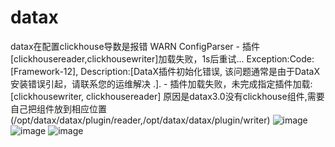 # datax
 datax在配置clickhouse导数是报错
 WARN  ConfigParser - 插件[clickhousereader,clickhousewriter]加载失败，1s后重试... Exception:Code:[Framework-12], Description:[DataX插件初始化错误, 该问题通常是由于DataX安装错误引起，请联系您的运维解决 .].  - 插件加载失败，未完成指定插件加载:[clickhousewriter, clickhousereader] 
 原因是datax3.0没有clickhouse组件,需要自己把组件放到相应位置(/opt/datax/datax/plugin/reader,/opt/datax/datax/plugin/writer)
 ![image](https://github.com/user-attachments/assets/6393a717-4712-47f6-be1e-504418c7416f)
![image](https://github.com/user-attachments/assets/334d939d-aa4e-4eb6-bc18-16c3d69d4451)
![image](https://github.com/user-attachments/assets/cffaa7c2-aa21-4d52-9ef3-04adf2caacf7)
